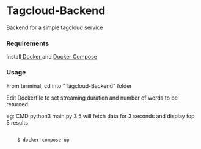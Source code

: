 # Tagcloud-Backend
Backend for a simple tagcloud service

<h3>Requirements</h3>

Install<a href = "http://docs.docker.com/installation/"> Docker </a> and <a href = "https://docs.docker.com/compose/install/#install-compose"> Docker Compose </a>

<h3>Usage</h3>
From terminal, cd into "Tagcloud-Backend" folder

Edit Dockerfile to set streaming duration and number of words to be returned

eg: CMD python3 main.py 3 5 will fetch data for 3 seconds and display top 5 results
<pre>
  <code>
    $ docker-compose up
  </code>
</pre>
